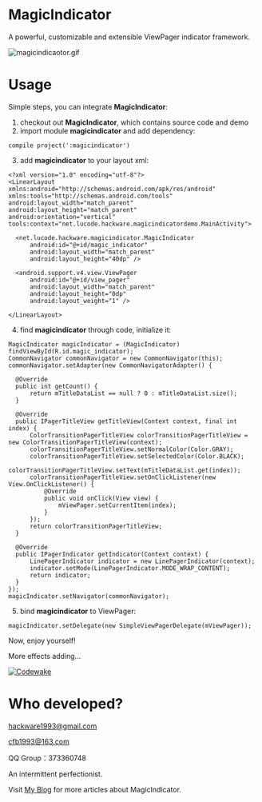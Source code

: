 # MagicIndicator
A powerful, customizable and extensible ViewPager indicator framework.

![magicindicaotor.gif](https://github.com/hackware1993/MagicIndicator/blob/master/magicindicator.gif)

# Usage
Simple steps, you can integrate **MagicIndicator**:

1. checkout out **MagicIndicator**, which contains source code and demo
2. import module **magicindicator** and add dependency:

  ```
  compile project(':magicindicator')
  ```
  
3. add **magicindicator** to your layout xml:

  ```
  <?xml version="1.0" encoding="utf-8"?>
  <LinearLayout xmlns:android="http://schemas.android.com/apk/res/android"
  xmlns:tools="http://schemas.android.com/tools"
  android:layout_width="match_parent"
  android:layout_height="match_parent"
  android:orientation="vertical"
  tools:context="net.lucode.hackware.magicindicatordemo.MainActivity">
  
    <net.lucode.hackware.magicindicator.MagicIndicator
        android:id="@+id/magic_indicator"
        android:layout_width="match_parent"
        android:layout_height="40dp" />
    
    <android.support.v4.view.ViewPager
        android:id="@+id/view_pager"
        android:layout_width="match_parent"
        android:layout_height="0dp"
        android:layout_weight="1" />
  
  </LinearLayout>
  ```

4. find **magicindicator** through code, initialize it:

  ```
  MagicIndicator magicIndicator = (MagicIndicator) findViewById(R.id.magic_indicator);
  CommonNavigator commonNavigator = new CommonNavigator(this);
  commonNavigator.setAdapter(new CommonNavigatorAdapter() {
  
    @Override
    public int getCount() {
        return mTitleDataList == null ? 0 : mTitleDataList.size();
    }
  
    @Override
    public IPagerTitleView getTitleView(Context context, final int index) {
        ColorTransitionPagerTitleView colorTransitionPagerTitleView = new ColorTransitionPagerTitleView(context);
        colorTransitionPagerTitleView.setNormalColor(Color.GRAY);
        colorTransitionPagerTitleView.setSelectedColor(Color.BLACK);
        colorTransitionPagerTitleView.setText(mTitleDataList.get(index));
        colorTransitionPagerTitleView.setOnClickListener(new View.OnClickListener() {
            @Override
            public void onClick(View view) {
                mViewPager.setCurrentItem(index);
            }
        });
        return colorTransitionPagerTitleView;
    }
  
    @Override
    public IPagerIndicator getIndicator(Context context) {
        LinePagerIndicator indicator = new LinePagerIndicator(context);
        indicator.setMode(LinePagerIndicator.MODE_WRAP_CONTENT);
        return indicator;
    }
  });
  magicIndicator.setNavigator(commonNavigator);
  ```
5. bind **magicindicator** to ViewPager:

  ```
  magicIndicator.setDelegate(new SimpleViewPagerDelegate(mViewPager));
  ```

Now, enjoy yourself!

More effects adding...

[![Codewake](https://www.codewake.com/badges/ask_question.svg)](https://www.codewake.com/p/magicindicator)

# Who developed?

hackware1993@gmail.com

cfb1993@163.com

QQ Group：373360748

An intermittent perfectionist.

Visit [My Blog](http://hackware.lucode.net) for more articles about MagicIndicator.
